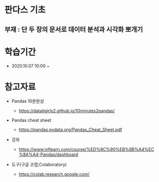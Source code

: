 # 판다스 기초

## 부재 : 단 두 장의 문서로 데이터 분석과 시각화 뽀개기



# 학습기간

* 2020.10.07 10:00 ~



# 참고자료

* Pandas 10분완성 
  - https://dataitgirls2.github.io/10minutes2pandas/
* Pandas cheat sheet
  - https://pandas.pydata.org/Pandas_Cheat_Sheet.pdf
* 강좌 
  * https://www.inflearn.com/course/%ED%8C%90%EB%8B%A4%EC%8A%A4-Pandas/dashboard

* 도구(구글 코랩;Colaboratory)
  * https://colab.research.google.com/
